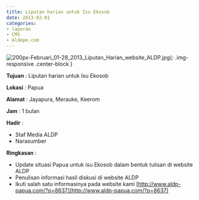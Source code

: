 ```yaml
---
title: Liputan harian untuk Isu Ekosob
date: 2013-02-01
categories:
- laporan
- CMS
- Aldepe.com
---
```


![200px-Februari_01-28_2013_Liputan_Harian_website_ALDP.jpg](/uploads/200px-Februari_01-28_2013_Liputan_Harian_website_ALDP.jpg){: .img-responsive .center-block }

**Tujuan** : Liputan harian untuk Isu Ekosob

**Lokasi** : Papua

**Alamat** : Jayapura, Merauke, Keerom

**Jam** : 1 bulan

**Hadir** : 
* Staf Media ALDP
* Narasumber

**Ringkasan** : 
* Update situasi Papua untuk isu Ekosob dalam bentuk tulisan di website ALDP
* Penulisan informasi hasil diskusi di website ALDP
* Ikuti salah satu informasinya pada website kami [http://www.aldp-papua.com/?p=8637](http://www.aldp-papua.com/?p=8637)
